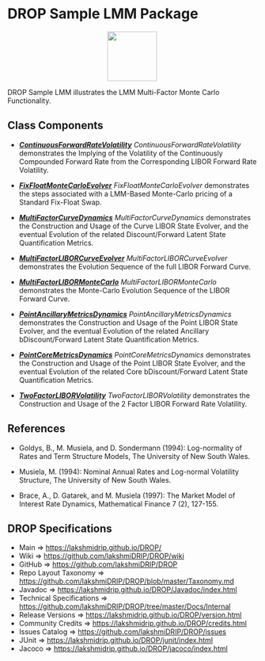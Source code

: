 # DROP Sample LMM Package

<p align="center"><img src="https://github.com/lakshmiDRIP/DROP/blob/master/DRIP_Logo.gif?raw=true" width="100"></p>

DROP Sample LMM illustrates the LMM Multi-Factor Monte Carlo Functionality.


## Class Components

 * [***ContinuousForwardRateVolatility***](https://github.com/lakshmiDRIP/DROP/tree/master/src/main/java/org/drip/sample/lmm/ContinuousForwardRateVolatility.java)
 <i>ContinuousForwardRateVolatility</i> demonstrates the Implying of the Volatility of the Continuously
 Compounded Forward Rate from the Corresponding LIBOR Forward Rate Volatility.

 * [***FixFloatMonteCarloEvolver***](https://github.com/lakshmiDRIP/DROP/tree/master/src/main/java/org/drip/sample/lmm/FixFloatMonteCarloEvolver.java)
 <i>FixFloatMonteCarloEvolver</i> demonstrates the steps associated with a LMM-Based Monte-Carlo pricing of a
 Standard Fix-Float Swap.

 * [***MultiFactorCurveDynamics***](https://github.com/lakshmiDRIP/DROP/tree/master/src/main/java/org/drip/sample/lmm/MultiFactorCurveDynamics.java)
 <i>MultiFactorCurveDynamics</i> demonstrates the Construction and Usage of the Curve LIBOR State Evolver,
 and the eventual Evolution of the related Discount/Forward Latent State Quantification Metrics.

 * [***MultiFactorLIBORCurveEvolver***](https://github.com/lakshmiDRIP/DROP/tree/master/src/main/java/org/drip/sample/lmm/MultiFactorLIBORCurveEvolver.java)
 <i>MultiFactorLIBORCurveEvolver</i> demonstrates the Evolution Sequence of the full LIBOR Forward Curve.

 * [***MultiFactorLIBORMonteCarlo***](https://github.com/lakshmiDRIP/DROP/tree/master/src/main/java/org/drip/sample/lmm/MultiFactorLIBORMonteCarlo.java)
 <i>MultiFactorLIBORMonteCarlo</i> demonstrates the Monte-Carlo Evolution Sequence of the LIBOR Forward
 Curve.

 * [***PointAncillaryMetricsDynamics***](https://github.com/lakshmiDRIP/DROP/tree/master/src/main/java/org/drip/sample/lmm/PointAncillaryMetricsDynamics.java)
 <i>PointAncillaryMetricsDynamics</i> demonstrates the Construction and Usage of the Point LIBOR State
 Evolver, and the eventual Evolution of the related Ancillary bDiscount/Forward Latent State Quantification
 Metrics.

 * [***PointCoreMetricsDynamics***](https://github.com/lakshmiDRIP/DROP/tree/master/src/main/java/org/drip/sample/lmm/PointCoreMetricsDynamics.java)
 <i>PointCoreMetricsDynamics</i> demonstrates the Construction and Usage of the Point LIBOR State Evolver,
 and the eventual Evolution of the related Core bDiscount/Forward Latent State Quantification Metrics.

 * [***TwoFactorLIBORVolatility***](https://github.com/lakshmiDRIP/DROP/tree/master/src/main/java/org/drip/sample/lmm/TwoFactorLIBORVolatility.java)
 <i>TwoFactorLIBORVolatility</i> demonstrates the Construction and Usage of the 2 Factor LIBOR Forward Rate
 Volatility.


## References

 * Goldys, B., M. Musiela, and D. Sondermann (1994): Log-normality of Rates and Term Structure Models, The
 	University of New South Wales.

 * Musiela, M. (1994): Nominal Annual Rates and Log-normal Volatility Structure, The University of New South
 	Wales.

 * Brace, A., D. Gatarek, and M. Musiela (1997): The Market Model of Interest Rate Dynamics, Mathematical
 	Finance 7 (2), 127-155.


## DROP Specifications

 * Main                     => https://lakshmidrip.github.io/DROP/
 * Wiki                     => https://github.com/lakshmiDRIP/DROP/wiki
 * GitHub                   => https://github.com/lakshmiDRIP/DROP
 * Repo Layout Taxonomy     => https://github.com/lakshmiDRIP/DROP/blob/master/Taxonomy.md
 * Javadoc                  => https://lakshmidrip.github.io/DROP/Javadoc/index.html
 * Technical Specifications => https://github.com/lakshmiDRIP/DROP/tree/master/Docs/Internal
 * Release Versions         => https://lakshmidrip.github.io/DROP/version.html
 * Community Credits        => https://lakshmidrip.github.io/DROP/credits.html
 * Issues Catalog           => https://github.com/lakshmiDRIP/DROP/issues
 * JUnit                    => https://lakshmidrip.github.io/DROP/junit/index.html
 * Jacoco                   => https://lakshmidrip.github.io/DROP/jacoco/index.html
